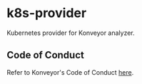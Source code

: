 # k8s-provider
Kubernetes provider for Konveyor analyzer.

## Code of Conduct
Refer to Konveyor's Code of Conduct [here](https://github.com/konveyor/community/blob/main/CODE_OF_CONDUCT.md).
